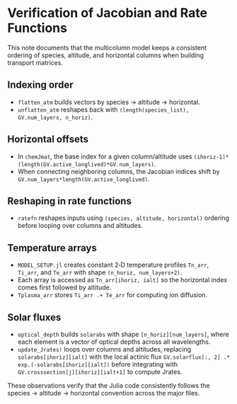 # Verification of Jacobian and Rate Functions

This note documents that the multicolumn model keeps a consistent ordering of species, altitude, and horizontal columns when building transport matrices.

## Indexing order
- `flatten_atm` builds vectors by species → altitude → horizontal.
- `unflatten_atm` reshapes back with `(length(species_list), GV.num_layers, n_horiz)`.

## Horizontal offsets
- In `chemJmat`, the base index for a given column/altitude uses `(ihoriz-1)*(length(GV.active_longlived)*GV.num_layers)`.
- When connecting neighboring columns, the Jacobian indices shift by `GV.num_layers*length(GV.active_longlived)`.

## Reshaping in rate functions
- `ratefn` reshapes inputs using `(species, altitude, horizontal)` ordering before looping over columns and altitudes.

## Temperature arrays
- `MODEL_SETUP.jl` creates constant 2‑D temperature profiles `Tn_arr`, `Ti_arr`,
  and `Te_arr` with shape `(n_horiz, num_layers+2)`.
- Each array is accessed as `Tn_arr[ihoriz, ialt]` so the horizontal index comes
  first followed by altitude.
- `Tplasma_arr` stores `Ti_arr .+ Te_arr` for computing ion diffusion.

## Solar fluxes
- `optical_depth` builds `solarabs` with shape `[n_horiz][num_layers]`, where
  each element is a vector of optical depths across all wavelengths.
- `update_Jrates!` loops over columns and altitudes, replacing
  `solarabs[ihoriz][ialt]` with the local actinic flux
  `GV.solarflux[:, 2] .* exp.(-solarabs[ihoriz][ialt])` before integrating with
  `GV.crosssection[j][ihoriz][ialt+1]` to compute Jrates.
<!-- - `optical_depth` returns `solarabs`, a vector over columns containing altitude
  arrays, i.e. `solarabs[ihoriz][ialt]` is an array of wavelength points.
- `update_Jrates!` multiplies `GV.solarflux[:, 2]` by `exp.(-solarabs[ihoriz][ialt])`
  for each column and altitude before integrating with column‑specific cross
  sections. -->

These observations verify that the Julia code consistently follows the species → altitude → horizontal convention across the major files.